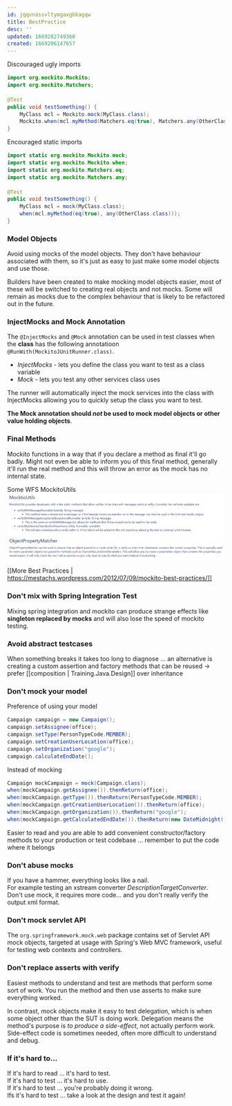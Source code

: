 ```yaml
---
id: jqqvnassvltymgaxgbkagqw
title: BestPractice
desc: ''
updated: 1669282749360
created: 1669206147657
---
```

Discouraged ugly imports
```Java
import org.mockito.Mockito;
import org.mockito.Matchers;
 
@Test
public void testSomething() {
    MyClass mcl = Mockito.mock(MyClass.class);
    Mockito.when(mcl.myMethod(Matchers.eq(true), Matchers.any(OtherClass.class)));
}
```
Encouraged static imports
```Java
import static org.mockito.Mockito.mock;
import static org.mockito.Mockito.when;
import static org.mockito.Matchers.eq;
import static org.mockito.Matchers.any;
 
@Test
public void testSomething() {
    MyClass mcl = mock(MyClass.class);
    when(mcl.myMethod(eq(true), any(OtherClass.class)));
}
```

### Model Objects
Avoid using mocks of the model objects.
They don't have behaviour associated with them, so it's just as easy to just make some model objects and use those.

Builders have been created to make mocking model objects easier, most of these will be switched to creating real objects and not mocks. 
Some will remain as mocks due to the complex behaviour that is likely to be refactored out in the future.

### InjectMocks and Mock Annotation
The `@InjectMocks` and `@Mock` annotation can be used in test classes when the **class** has the following annotatioon `@RunWith(MockitoJUnitRunner.class)`.
- *InjectMocks* - lets you define the class you want to test as a class variable 
- *Mock* - lets you test any other services class uses

The runner will automatically inject the mock services into the class with InjectMocks allowing you to quickly setup the class you want to test.

**The Mock annotation should *not* be used to mock model objects or other value holding objects**.


### Final Methods
Mockito functions in a way that if you declare a method as final it'll go badly.
Might not even be able to inform you of this final method, generally it'll run the real method and this will throw an error as the mock has no internal state.

Some WFS MockitoUtils
![](2022-11-23-14-35-27.png)

[[More Best Practices | https://mestachs.wordpress.com/2012/07/09/mockito-best-practices/]]

### Don't mix with Spring Integration Test
Mixing spring integration and mockito can produce strange effects like **singleton replaced by mocks** and will also lose the speed of mockito testing.

### Avoid abstract testcases
When something breaks it takes too long to diagnose ... an alternative is creating a custom assertion and factory methods that can be reused -> prefer [[composition | Training.Java.Design]] over inheritance

### Don't mock your model
Preference of using your model 
```Java
Campaign campaign = new Campaign();
campaign.setAssignee(office);
campaign.setType(PersonTypeCode.MEMBER);
campaign.setCreationUserLocation(office);
campaign.setOrganization("google");
campaign.calculateEndDate();
```
Instead of mocking
```Java
Campaign mockCampaign = mock(Campaign.class);
when(mockCampaign.getAssignee()).thenReturn(office);
when(mockCampaign.getType()).thenReturn(PersonTypeCode.MEMBER);
when(mockCampaign.getCreationUserLocation()).thenReturn(office);
when(mockCampaign.getOrganization()).thenReturn("google");
when(mockCampaign.getCalculatedEndDate()).thenReturn(new DateMidnight());
```
Easier to read and you are able to add convenient constructor/factory methods to your production or test codebase ... remember to put the code where it belongs

### Don't abuse mocks
If you have a hammer, everything looks like a nail.<br>
For example testing an xstream converter *DescriptionTargetConverter*.
Don't use mock, it requires more code... and you don't really verify the output xml format.

### Don't mock servlet API
The `org.springframework.mock.web` package contains set of Servlet API mock objects, targeted at usage with Spring's Web MVC framework, useful for testing web contexts and controllers.

### Don't replace asserts with verify
Easiest methods to understand and test are methods that perform some sort of work.
You run the method and then use asserts to make sure everything worked.

In contrast, mock objects make it easy to test delegation, which is when some object other than the SUT is doing work. 
Delegation means the method's purpose is *to produce a side-effect*, not actually perform work. 
Side-effect code is sometimes needed, often more difficult to understand and debug.

### If it's hard to...
If it's hard to read ... it's hard to test.<br>
If it's hard to test ... it's hard to use. <br>
If it's hard to test ... you're probably doing it wrong. <br>
Ifs it's hard to test ... take a look at the design and test it again!
